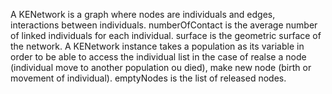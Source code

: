 A KENetwork is a graph where nodes are individuals and edges, interactions between individuals.
numberOfContact is the  average number of linked individuals for each individual.
surface is the geometric surface of the network.
A KENetwork instance takes a population as its variable in order to be able to access the individual list in the case of realse a node (individual move to another population ou died), make new node (birth or movement of individual).
emptyNodes is the list of released nodes. 